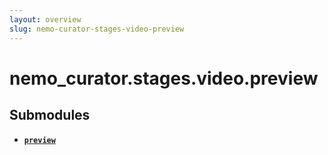```yaml
---
layout: overview
slug: nemo-curator-stages-video-preview
---
```


# nemo_curator.stages.video.preview



## Submodules

- **[`preview`](nemo-curator-stages-video-preview-preview)**
